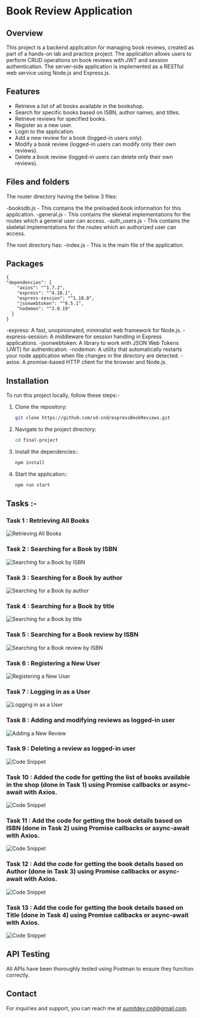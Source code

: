 # Book Review Application

## Overview
This project is a backend application for managing book reviews, created as part of a hands-on lab and practice project. The application allows users to perform CRUD operations on book reviews with JWT and session authentication. The server-side application is implemented as a RESTful web service using Node.js and Express.js.

## Features
- Retrieve a list of all books available in the bookshop.
- Search for specific books based on ISBN, author names, and titles.
- Retrieve reviews for specified books.
- Register as a new user.
- Login to the application.
- Add a new review for a book (logged-in users only).
- Modify a book review (logged-in users can modify only their own reviews).
- Delete a book review (logged-in users can delete only their own reviews).

## Files and folders
The router directory having the below 3 files:

-booksdb.js - This contains the the preloaded book information for this application.
-general.js - This contains the skeletal implementations for the routes which a general user can access.
-auth_users.js - This contains the skeletal implementations for the routes which an authorized user can access.

The root directory has:
-index.js - This is the main file of the application.

## Packages
```
{
"dependencies": {
    "axios": "^1.7.2",
    "express": "^4.18.1",
    "express-session": "^1.18.0",
    "jsonwebtoken": "^8.5.1",
    "nodemon": "^2.0.19"
  }
}
```
-express: A fast, unopinionated, minimalist web framework for Node.js.
-express-session: A middleware for session handling in Express applications.
-jsonwebtoken: A library to work with JSON Web Tokens (JWT) for authentication.
-nodemon: A utility that automatically restarts your node application when file changes in the directory are detected.
-axios: A promise-based HTTP client for the browser and Node.js.

## Installation
To run this project locally, follow these steps:-

1. Clone the repository:
   ```bash
   git clone https://github.com/sd-cnd/expressBookReviews.git

2. Navigate to the project directory:
   ```bash
   cd final-project

3. Install the dependencies::
   ```bash
   npm install

4. Start the application::
   ```bash
   npm run start


## Tasks :-

### Task 1 : Retrieving All Books

![Retrieving All Books](https://i.postimg.cc/mkFNXxQS/1-getallbooks.png)

### Task 2 : Searching for a Book by ISBN

![Searching for a Book by ISBN](https://i.postimg.cc/qRWZMxwj/2-gedetails-ISBN.png)

### Task 3 : Searching for a Book by author

![Searching for a Book by author](https://i.postimg.cc/RhcGC5NZ/3-getbooksbyauthor.png)

### Task 4 : Searching for a Book by title

![Searching for a Book by title](https://i.postimg.cc/287TPDsH/4-getbooksbytitle.png)

### Task 5 : Searching for a Book review by ISBN

![Searching for a Book review by ISBN](https://i.postimg.cc/Jzh3vBcn/5-getbookreview.png)

### Task 6 : Registering a New User

![Registering a New User](https://i.postimg.cc/15mDVNdH/6-register.png)

### Task 7 : Logging in as a User

![Logging in as a User](https://i.postimg.cc/c19LTgHT/7-login.png)

### Task 8 : Adding and modifying reviews as logged-in user

![Adding a New Review](https://i.postimg.cc/Dy4ngxRy/8-reviewadded.png)

### Task 9 : Deleting a review as logged-in user

![Code Snippet](https://i.postimg.cc/nVgtCvM8/9-deletereview.png)

### Task 10 : Added the code for getting the list of books available in the shop (done in Task 1) using Promise callbacks or async-await with Axios.

![Code Snippet](https://i.postimg.cc/R0Xk9t2D/task10.png)

### Task 11 : Add the code for getting the book details based on ISBN (done in Task 2) using Promise callbacks or async-await with Axios.

![Code Snippet](https://i.postimg.cc/13HmnfLp/task11.png)

### Task 12 : Add the code for getting the book details based on Author (done in Task 3) using Promise callbacks or async-await with Axios.

![Code Snippet](https://i.postimg.cc/139PQyf4/task12.png)

### Task 13 : Add the code for getting the book details based on Title (done in Task 4) using Promise callbacks or async-await with Axios.

![Code Snippet](https://i.postimg.cc/Zq21CmK8/task13.png)

## API Testing

All APIs have been thoroughly tested using Postman to ensure they function correctly.

## Contact

For inquiries and support, you can reach me at [sumitdey.cnd@gmail.com](mailto:sumitdey.cnd@gmail.com).